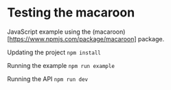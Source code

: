# Testing the macaroon

JavaScript example using the (macaroon)[https://www.npmjs.com/package/macaroon] package.

Updating the project
`npm install`

Running the example
`npm run example`

Running the API
`npm run dev`
